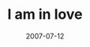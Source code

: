 ---
layout: base.njk
title : 'I am in love' 
view_title : 'I am in love' 
year : '2007' 
date : '2007-07-12' 
img_file : '/drawing/iaminlove.png' 
html_file : 'iaminlove' 
next_html : 'wowthisisfun.html' 
year_order : '87' 
permalink : "title/{{html_file}}.html"
---